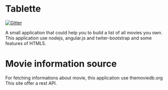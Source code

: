 Tablette
=============

[![Gitter](https://badges.gitter.im/Join%20Chat.svg)](https://gitter.im/benzen/Tablette?utm_source=badge&utm_medium=badge&utm_campaign=pr-badge&utm_content=badge)

A small application that could help you to build a list of all movies you own.
This application use nodejs, angular.js and twiter-bootstrap and some features of HTML5.


Movie information source
========================

For fetching informations about movie, this application use themoviedb.org
This site offer a rest API.